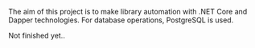 The aim of this project is to make library automation with .NET Core and Dapper technologies. For database operations, PostgreSQL is used.

Not finished yet..
